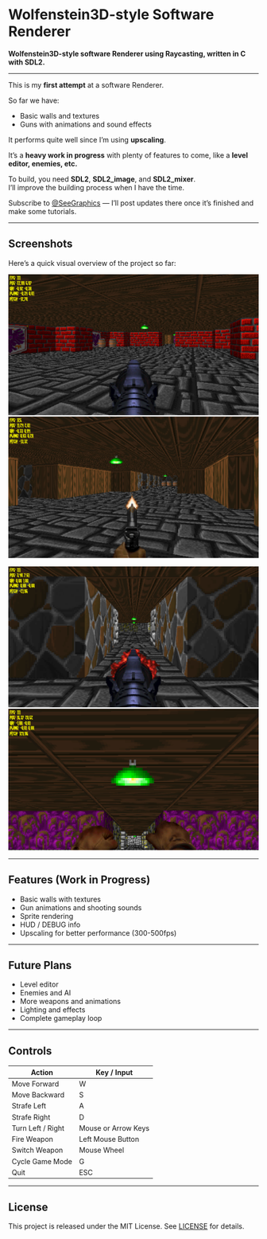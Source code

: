 # Wolfenstein3D-style Software Renderer

**Wolfenstein3D-style software Renderer using Raycasting, written in C with SDL2.**

---

This is my **first attempt** at a software Renderer.  

So far we have:

- Basic walls and textures  
- Guns with animations and sound effects  

It performs quite well since I’m using **upscaling**.  

It’s a **heavy work in progress** with plenty of features to come, like a **level editor, enemies, etc.**

To build, you need **SDL2**, **SDL2_image**, and **SDL2_mixer**.  
I’ll improve the building process when I have the time.  

Subscribe to [@SeeGraphics](https://www.youtube.com/@SeeGraphics) — I’ll post updates there once it’s finished and make some tutorials.

---

## Screenshots

Here’s a quick visual overview of the project so far:

![Room](images/room.png)   ![Pistol](images/pistol.png)

![Rocket](images/rocket.png)   ![Pitch](images/pitch.png)

---

## Features (Work in Progress)

- Basic walls with textures  
- Gun animations and shooting sounds  
- Sprite rendering  
- HUD / DEBUG info
- Upscaling for better performance (300-500fps)

---

## Future Plans

- Level editor  
- Enemies and AI  
- More weapons and animations  
- Lighting and effects  
- Complete gameplay loop  

---

## Controls

| Action             | Key / Input          |
|-------------------|--------------------|
| Move Forward       | W                  |
| Move Backward      | S                  |
| Strafe Left        | A                  |
| Strafe Right       | D                  |
| Turn Left / Right  | Mouse or Arrow Keys |
| Fire Weapon        | Left Mouse Button  |
| Switch Weapon      | Mouse Wheel        |
| Cycle Game Mode    | G                |
| Quit               | ESC                |

---

## License

This project is released under the MIT License. See [LICENSE](LICENSE) for details.
